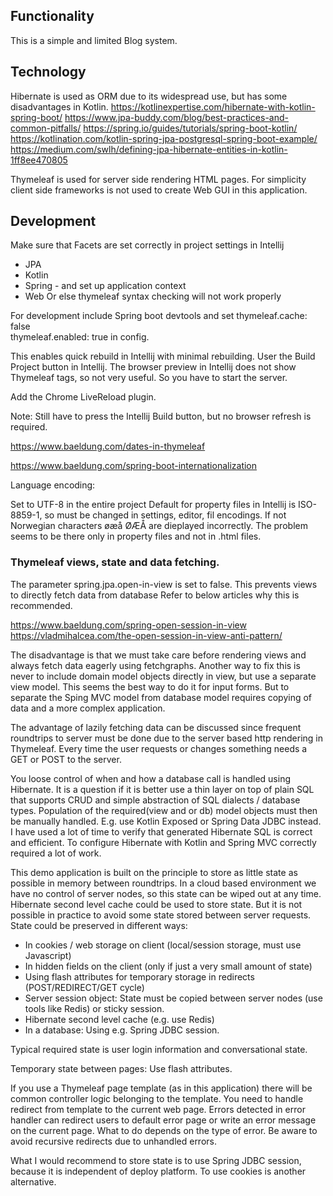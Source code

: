 ## Functionality
This is a simple and limited Blog system.
## Technology
Hibernate is used as ORM due to its widespread use, but has some disadvantages in Kotlin.
https://kotlinexpertise.com/hibernate-with-kotlin-spring-boot/
https://www.jpa-buddy.com/blog/best-practices-and-common-pitfalls/
https://spring.io/guides/tutorials/spring-boot-kotlin/
https://kotlination.com/kotlin-spring-jpa-postgresql-spring-boot-example/
https://medium.com/swlh/defining-jpa-hibernate-entities-in-kotlin-1ff8ee470805

Thymeleaf is used for server side rendering HTML pages. For simplicity 
client side frameworks is not used to create Web GUI in this application.

## Development
Make sure that Facets are set correctly in project settings in Intellij
- JPA
- Kotlin
- Spring - and set up application context
- Web
Or else thymeleaf syntax checking will not work properly

For development include Spring boot devtools and set
thymeleaf.cache: false           
thymeleaf.enabled: true
in config.

This enables quick rebuild in Intellij with minimal rebuilding.
User the Build Project button in Intellij. The browser preview in Intellij 
does not show Thymeleaf tags, so not very useful. So you have to start the 
server.

Add the Chrome LiveReload plugin.

Note: Still have to press the Intellij Build button, but no browser refresh is required.

https://www.baeldung.com/dates-in-thymeleaf

https://www.baeldung.com/spring-boot-internationalization

Language encoding:

Set to UTF-8 in the entire project
Default for property files in Intellij is ISO-8859-1, so must be changed  in 
settings, editor, fil encodings. If not Norwegian characters øæå ØÆÅ are 
dieplayed incorrectly. The problem seems to be there only in property files 
and not in .html files.

### Thymeleaf views, state and data fetching.

The parameter spring.jpa.open-in-view is set to false.
This prevents views to directly fetch data from database
Refer to below articles why this is recommended.

https://www.baeldung.com/spring-open-session-in-view
https://vladmihalcea.com/the-open-session-in-view-anti-pattern/

The disadvantage is that we must take care before rendering views and always fetch data eagerly using fetchgraphs.
Another way to fix this is never to include domain model objects directly in view, but use a separate view model.
This seems the best way to do it for input forms. But to separate the Sping MVC model from database model requires 
copying of data and a more complex application.

The advantage of lazily fetching data can be discussed since frequent roundtrips to server must be done due to 
the server based http rendering in Thymeleaf.  Every time the user requests or changes something needs a GET or POST to
the server.

You loose control of when and how a database call is handled using Hibernate. It is a question if it is better 
use a thin layer on top of plain SQL that supports CRUD and simple abstraction of SQL dialects / database types.
Population of the required(view and or db) model objects must then be manually handled.
E.g. use Kotlin Exposed or Spring Data JDBC instead. I have used a lot of time
to verify that generated Hibernate SQL is correct and efficient. To configure Hibernate with Kotlin and Spring MVC 
correctly required a lot of work.

This demo application is built on the principle to store as little state as possible in memory between roundtrips.
In a cloud based environment we have no control of server nodes, so this state can be wiped out at any time. Hibernate 
second level cache could be used to store state. But it is not possible in practice to avoid some state stored between
server requests. State could be preserved in different ways:
- In cookies / web storage on client (local/session storage, must use Javascript)
- In hidden fields on the client (only if just a very small amount of state)
- Using flash attributes for temporary storage in redirects (POST/REDIRECT/GET cycle)
- Server session object: State must be copied between server nodes (use tools like Redis) or sticky session.
- Hibernate second level cache (e.g. use Redis)
- In a database: Using e.g. Spring JDBC session.

Typical required state is user login information and conversational state. 

Temporary state between pages: Use flash attributes.

If you use a Thymeleaf page template (as in this application) there will be common controller logic belonging to the 
template. You need to handle redirect from template to the current web page. Errors detected in error handler
can redirect users to default error page or write an error message on the current page. What to do depends on the type
of error. Be aware to avoid recursive redirects due to unhandled errors.

What I would recommend to store state is to use Spring JDBC session, because it is independent of deploy platform.
To use cookies is another alternative.







